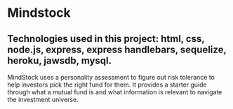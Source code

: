 # Mindstock
## Technologies used in this project: html, css, node.js, express, express handlebars, sequelize, heroku, jawsdb, mysql.
MindStock uses a personality assessment to figure out risk tolerance to help investors pick the right fund for them.
It provides a starter guide through what a mutual fund is and what information is relevant to navigate the investment universe.
